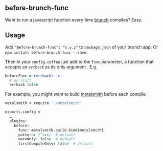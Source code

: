 ## before-brunch-func
Want to run a javascript function every time [brunch](http://brunch.io) compiles? Easy.

## Usage

Add `"before-brunch-func": "x.y.z"` to `package.json` of your brunch app.
Or `npm install before-brunch-func --save`.

Then in your `config.coffee` just add to the `func` parameter, a function that
accepts an `errback` as its only argument . E.g.

```coffeescript
beforeFunc = (errback) ->
  # do stuff
  errback false
```

For example, you might want to build [metalsmith](https://metalsmith.io) before each compile.

```coffeescript
metalsmith = require './metalsmith'

exports.config =
  …
  plugins:
    before:
      func: metalsmith.build.bind(metalsmith)
      pattern: /^src/  # default
      warnOnly: false  # default
      firstCompileOnly: false  # default
```
